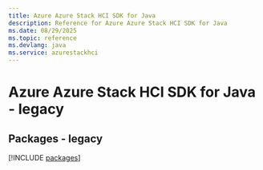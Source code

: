 ```yaml
---
title: Azure Azure Stack HCI SDK for Java
description: Reference for Azure Azure Stack HCI SDK for Java
ms.date: 08/29/2025
ms.topic: reference
ms.devlang: java
ms.service: azurestackhci
---
```

# Azure Azure Stack HCI SDK for Java - legacy
## Packages - legacy
[!INCLUDE [packages](azure-stack-hci-index.md)]